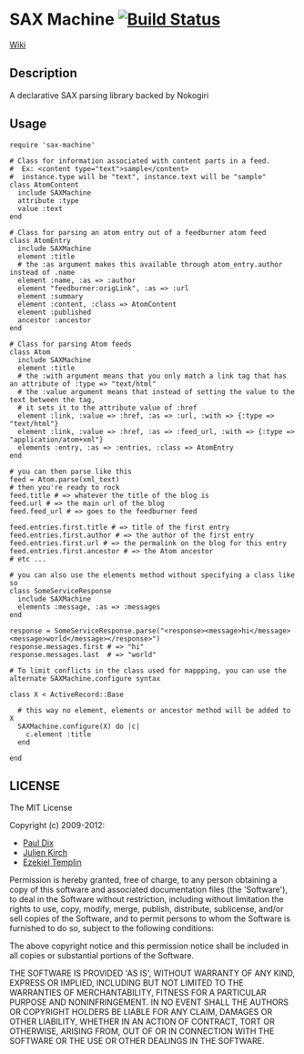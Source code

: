# SAX Machine [![Build Status](https://secure.travis-ci.org/pauldix/sax-machine.png?branch=master)](http://travis-ci.org/pauldix/sax-machine)

[Wiki](https://github.com/pauldix/sax-machine/wiki)

## Description

A declarative SAX parsing library backed by Nokogiri

## Usage

    require 'sax-machine'

    # Class for information associated with content parts in a feed.
    #  Ex: <content type="text">sample</content>
    #  instance.type will be "text", instance.text will be "sample"
    class AtomContent
      include SAXMachine
      attribute :type
      value :text
    end

    # Class for parsing an atom entry out of a feedburner atom feed
    class AtomEntry
      include SAXMachine
      element :title
      # the :as argument makes this available through atom_entry.author instead of .name
      element :name, :as => :author
      element "feedburner:origLink", :as => :url
      element :summary
      element :content, :class => AtomContent
      element :published
      ancestor :ancestor
    end

    # Class for parsing Atom feeds
    class Atom
      include SAXMachine
      element :title
      # the :with argument means that you only match a link tag that has an attribute of :type => "text/html"
      # the :value argument means that instead of setting the value to the text between the tag,
      # it sets it to the attribute value of :href
      element :link, :value => :href, :as => :url, :with => {:type => "text/html"}
      element :link, :value => :href, :as => :feed_url, :with => {:type => "application/atom+xml"}
      elements :entry, :as => :entries, :class => AtomEntry
    end

    # you can then parse like this
    feed = Atom.parse(xml_text)
    # then you're ready to rock
    feed.title # => whatever the title of the blog is
    feed.url # => the main url of the blog
    feed.feed_url # => goes to the feedburner feed

    feed.entries.first.title # => title of the first entry
    feed.entries.first.author # => the author of the first entry
    feed.entries.first.url # => the permalink on the blog for this entry
    feed.entries.first.ancestor # => the Atom ancestor
    # etc ...

    # you can also use the elements method without specifying a class like so
    class SomeServiceResponse
      include SAXMachine
      elements :message, :as => :messages
    end

    response = SomeServiceResponse.parse("<response><message>hi</message><message>world</message></response>")
    response.messages.first # => "hi"
    response.messages.last  # => "world"

    # To limit conflicts in the class used for mappping, you can use the alternate SAXMachine.configure syntax

    class X < ActiveRecord::Base

      # this way no element, elements or ancestor method will be added to X
      SAXMachine.configure(X) do |c|
        c.element :title
      end

    end

## LICENSE

The MIT License

Copyright (c) 2009-2012:

* [Paul Dix](http://www.pauldix.net)
* [Julien Kirch](http://www.archiloque.net)
* [Ezekiel Templin](http://zeke.templ.in)

Permission is hereby granted, free of charge, to any person obtaining
a copy of this software and associated documentation files (the
'Software'), to deal in the Software without restriction, including
without limitation the rights to use, copy, modify, merge, publish,
distribute, sublicense, and/or sell copies of the Software, and to
permit persons to whom the Software is furnished to do so, subject to
the following conditions:

The above copyright notice and this permission notice shall be
included in all copies or substantial portions of the Software.

THE SOFTWARE IS PROVIDED 'AS IS', WITHOUT WARRANTY OF ANY KIND,
EXPRESS OR IMPLIED, INCLUDING BUT NOT LIMITED TO THE WARRANTIES OF
MERCHANTABILITY, FITNESS FOR A PARTICULAR PURPOSE AND NONINFRINGEMENT.
IN NO EVENT SHALL THE AUTHORS OR COPYRIGHT HOLDERS BE LIABLE FOR ANY
CLAIM, DAMAGES OR OTHER LIABILITY, WHETHER IN AN ACTION OF CONTRACT,
TORT OR OTHERWISE, ARISING FROM, OUT OF OR IN CONNECTION WITH THE
SOFTWARE OR THE USE OR OTHER DEALINGS IN THE SOFTWARE.